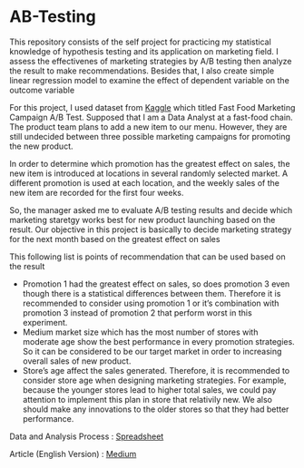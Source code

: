 # AB-Testing
This repository consists of the self project for practicing my statistical knowledge of hypothesis testing and its application on marketing field. I assess the effectivenes of marketing strategies by A/B testing then analyze the result to make recommendations. Besides that, I also create simple linear regression model to examine the effect of dependent variable on the outcome variable

For this project, I used dataset from [Kaggle](https://www.kaggle.com/datasets/chebotinaa/fast-food-marketing-campaign-ab-test) which titled Fast Food Marketing Campaign A/B Test. Supposed that I am a Data Analyst at a fast-food chain. The product team plans to add a new item to our menu. However, they are still undecided between three possible marketing campaigns for promoting the new product.

In order to determine which promotion has the greatest effect on sales, the new item is introduced at locations in several randomly selected market. A different promotion is used at each location, and the weekly sales of the new item are recorded for the first four weeks.

So, the manager asked me to evaluate A/B testing results and decide which marketing staretgy works best for new product launching based on the result. Our objective in this project is basically to decide marketing strategy for the next month based on the greatest effect on sales

This following list is points of recommendation that can be used based on the result

- Promotion 1 had the greatest effect on sales, so does promotion 3 even though there is a statistical differences between them. Therefore it is recommended to consider using promotion 1 or it’s combination with promotion 3 instead of promotion 2 that perform worst in this experiment.
- Medium market size which has the most number of stores with moderate age show the best performance in every promotion strategies. So it can be considered to be our target market in order to increasing overall sales of new product.
- Store’s age affect the sales generated. Therefore, it is recommended to consider store age when designing marketing strategies. For example, because the younger stores lead to higher total sales, we could pay attention to implement this plan in store that relativily new. We also should make any innovations to  the older stores so that they had better performance.

Data and Analysis Process : [Spreadsheet](https://docs.google.com/spreadsheets/d/1ybvNffrxwvTunjTyCkw1WgOe4ytnCuBeXeogLIbCf6M/edit?usp=share_link)

Article (English Version) : [Medium](https://dewikinasih.medium.com/a-b-testing-for-marketing-campaign-1e1344e0610b)
